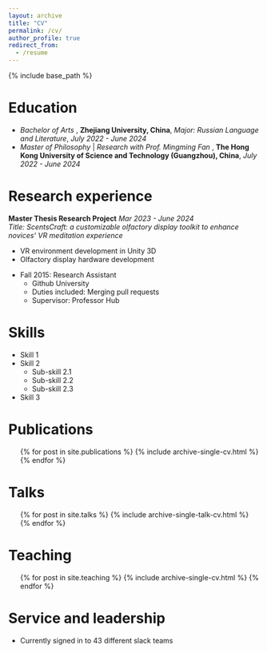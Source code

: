 ```yaml
---
layout: archive
title: "CV"
permalink: /cv/
author_profile: true
redirect_from:
  - /resume
---
```


{% include base_path %}

Education
======
* *Bachelor of Arts* , **Zhejiang University, China**, *Major: Russian Language and Literature*,  *July 2022 - June 2024*  
* *Master of Philosophy* | *Research with Prof. Mingming Fan* , **The Hong Kong University of Science and Technology (Guangzhou), China**, *July 2022 - June 2024* 


Research experience
======
**Master Thesis Research Project**  *Mar 2023 - June 2024*  
*Title: ScentsCraft: a customizable olfactory display toolkit to enhance novices' VR meditation experience*  
- VR environment development in Unity 3D  
- Olfactory display hardware development

* Fall 2015: Research Assistant
  * Github University
  * Duties included: Merging pull requests
  * Supervisor: Professor Hub
  
Skills
======
* Skill 1
* Skill 2
  * Sub-skill 2.1
  * Sub-skill 2.2
  * Sub-skill 2.3
* Skill 3

Publications
======
  <ul>{% for post in site.publications %}
    {% include archive-single-cv.html %}
  {% endfor %}</ul>
  
Talks
======
  <ul>{% for post in site.talks %}
    {% include archive-single-talk-cv.html %}
  {% endfor %}</ul>
  
Teaching
======
  <ul>{% for post in site.teaching %}
    {% include archive-single-cv.html %}
  {% endfor %}</ul>
  
Service and leadership
======
* Currently signed in to 43 different slack teams
